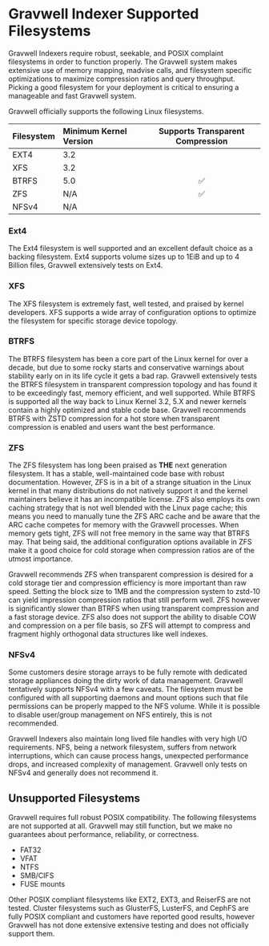 # Gravwell Indexer Supported Filesystems

Gravwell Indexers require robust, seekable, and POSIX complaint filesystems in order to function properly.  The Gravwell system makes extensive use of memory mapping, madvise calls, and filesystem specific optimizations to maximize compression ratios and query throughput.  Picking a good filesystem for your deployment is critical to ensuring a manageable and fast Gravwell system.

Gravwell officially supports the following Linux filesystems.

| Filesystem | Minimum Kernel Version | Supports Transparent Compression |
|:-----------|:-----------------------|:--------------------------------:|
| EXT4       | 3.2                    |                                  |
| XFS        | 3.2                    |                                  |
| BTRFS      | 5.0                    | ✅                               |
| ZFS        | N/A                    | ✅                               |
| NFSv4      | N/A                    |                                  |




### Ext4

The Ext4 filesystem is well supported and an excellent default choice as a backing filesystem.  Ext4 supports volume sizes up to 1EiB and up to 4 Billion files, Gravwell extensively tests on Ext4.

### XFS

The XFS filesystem is extremely fast, well tested, and praised by kernel developers.  XFS supports a wide array of configuration options to optimize the filesystem for specific storage device topology.

### BTRFS

The BTRFS filesystem has been a core part of the Linux kernel for over a decade, but due to some rocky starts and conservative warnings about stability early on in its life cycle it gets a bad rap.  Gravwell extensively tests the BTRFS filesystem in transparent compression topology and has found it to be exceedingly fast, memory efficient, and well supported.  While BTRFS is supported all the way back to Linux Kernel 3.2, 5.X and newer kernels contain a highly optimized and stable code base.  Gravwell recommends BTRFS with ZSTD compression for a hot store when transparent compression is enabled and users want the best performance.

### ZFS

The ZFS filesystem has long been praised as **THE** next generation filesystem. It has a stable, well-maintained code base with robust documentation.  However, ZFS is in a bit of a strange situation in the Linux kernel in that many distributions do not natively support it and the kernel maintainers believe it has an incompatible license.  ZFS also employs its own caching strategy that is not well blended with the Linux page cache; this means you need to manually tune the ZFS ARC cache and be aware that the ARC cache competes for memory with the Gravwell processes.  When memory gets tight, ZFS will not free memory in the same way that BTRFS may.  That being said, the additional configuration options available in ZFS make it a good choice for cold storage when compression ratios are of the utmost importance.

Gravwell recommends ZFS when transparent compression is desired for a cold storage tier and compression efficiency is more important than raw speed.  Setting the block size to 1MB and the compression system to zstd-10 can yield impression compression ratios that still perform well.  ZFS however is significantly slower than BTRFS when using transparent compression and a fast storage device.  ZFS also does not support the ability to disable COW and compression on a per file basis, so ZFS will attempt to compress and fragment highly orthogonal data structures like well indexes.

### NFSv4

Some customers desire storage arrays to be fully remote with dedicated storage appliances doing the dirty work of data management.  Gravwell tentatively supports NFSv4 with a few caveats.  The filesystem must be configured with all supporting daemons and mount options such that file permissions can be properly mapped to the NFS volume.  While it is possible to disable user/group management on NFS entirely, this is not recommended.

Gravwell Indexers also maintain long lived file handles with very high I/O requirements. NFS, being a network filesystem, suffers from network interruptions, which can cause process hangs, unexpected performance drops, and increased complexity of management.  Gravwell only tests on NFSv4 and generally does not recommend it.


## Unsupported Filesystems

Gravwell requires full robust POSIX compatibility. The following filesystems are not supported at all.  Gravwell may still function, but we make no guarantees about performance, reliability, or correctness.

* FAT32
* VFAT
* NTFS
* SMB/CIFS
* FUSE mounts

Other POSIX compliant filesystems like EXT2, EXT3, and ReiserFS are not tested.  Cluster filesystems such as GlusterFS, LusterFS, and CephFS are fully POSIX compliant and customers have reported good results, however Gravwell has not done extensive extensive testing and does not officially support them.

